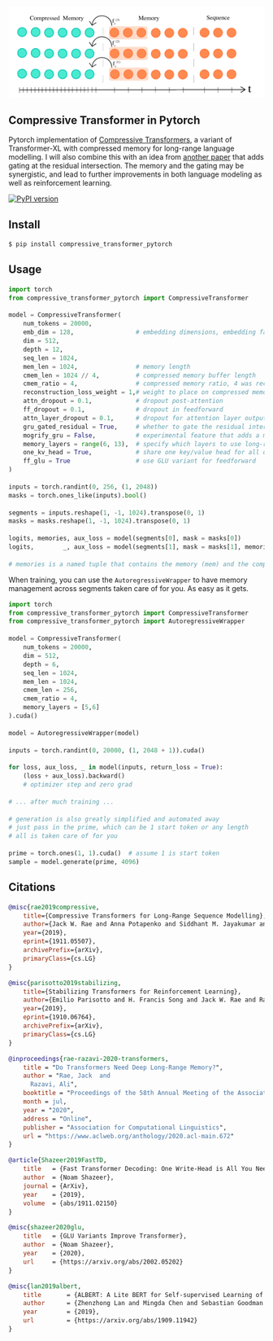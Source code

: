 <img src="./memory.png"></img>

## Compressive Transformer in Pytorch

Pytorch implementation of <a href="https://openreview.net/forum?id=SylKikSYDH">Compressive Transformers</a>, a variant of Transformer-XL with compressed memory for long-range language modelling. I will also combine this with an idea from <a href="https://arxiv.org/abs/1910.06764">another paper</a> that adds gating at the residual intersection. The memory and the gating may be synergistic, and lead to further improvements in both language modeling as well as reinforcement learning.

[![PyPI version](https://badge.fury.io/py/compressive-transformer-pytorch.svg)](https://badge.fury.io/py/compressive-transformer-pytorch)

## Install

```bash
$ pip install compressive_transformer_pytorch
```

## Usage

```python
import torch
from compressive_transformer_pytorch import CompressiveTransformer

model = CompressiveTransformer(
    num_tokens = 20000,
    emb_dim = 128,                 # embedding dimensions, embedding factorization from Albert paper
    dim = 512,
    depth = 12,
    seq_len = 1024,
    mem_len = 1024,                # memory length
    cmem_len = 1024 // 4,          # compressed memory buffer length
    cmem_ratio = 4,                # compressed memory ratio, 4 was recommended in paper
    reconstruction_loss_weight = 1,# weight to place on compressed memory reconstruction loss
    attn_dropout = 0.1,            # dropout post-attention
    ff_dropout = 0.1,              # dropout in feedforward
    attn_layer_dropout = 0.1,      # dropout for attention layer output
    gru_gated_residual = True,     # whether to gate the residual intersection, from 'Stabilizing Transformer for RL' paper
    mogrify_gru = False,           # experimental feature that adds a mogrifier for the update and residual before gating by the GRU
    memory_layers = range(6, 13),  # specify which layers to use long-range memory, from 'Do Transformers Need LR Memory' paper
    one_kv_head = True,            # share one key/value head for all queries, from Shazeers 'One Write-Head is All You Need'
    ff_glu = True                  # use GLU variant for feedforward
)

inputs = torch.randint(0, 256, (1, 2048))
masks = torch.ones_like(inputs).bool()

segments = inputs.reshape(1, -1, 1024).transpose(0, 1)
masks = masks.reshape(1, -1, 1024).transpose(0, 1)

logits, memories, aux_loss = model(segments[0], mask = masks[0])
logits,        _, aux_loss = model(segments[1], mask = masks[1], memories = memories)

# memories is a named tuple that contains the memory (mem) and the compressed memory (cmem)
```

When training, you can use the `AutoregressiveWrapper` to have memory management across segments taken care of for you. As easy as it gets.

```python
import torch
from compressive_transformer_pytorch import CompressiveTransformer
from compressive_transformer_pytorch import AutoregressiveWrapper

model = CompressiveTransformer(
    num_tokens = 20000,
    dim = 512,
    depth = 6,
    seq_len = 1024,
    mem_len = 1024,
    cmem_len = 256,
    cmem_ratio = 4,
    memory_layers = [5,6]
).cuda()

model = AutoregressiveWrapper(model)

inputs = torch.randint(0, 20000, (1, 2048 + 1)).cuda()

for loss, aux_loss, _ in model(inputs, return_loss = True):
    (loss + aux_loss).backward()
    # optimizer step and zero grad

# ... after much training ...

# generation is also greatly simplified and automated away
# just pass in the prime, which can be 1 start token or any length
# all is taken care of for you

prime = torch.ones(1, 1).cuda()  # assume 1 is start token
sample = model.generate(prime, 4096)
```


## Citations

```bibtex
@misc{rae2019compressive,
    title={Compressive Transformers for Long-Range Sequence Modelling},
    author={Jack W. Rae and Anna Potapenko and Siddhant M. Jayakumar and Timothy P. Lillicrap},
    year={2019},
    eprint={1911.05507},
    archivePrefix={arXiv},
    primaryClass={cs.LG}
}
```

```bibtex
@misc{parisotto2019stabilizing,
    title={Stabilizing Transformers for Reinforcement Learning},
    author={Emilio Parisotto and H. Francis Song and Jack W. Rae and Razvan Pascanu and Caglar Gulcehre and Siddhant M. Jayakumar and Max Jaderberg and Raphael Lopez Kaufman and Aidan Clark and Seb Noury and Matthew M. Botvinick and Nicolas Heess and Raia Hadsell},
    year={2019},
    eprint={1910.06764},
    archivePrefix={arXiv},
    primaryClass={cs.LG}
}
```

```bibtex
@inproceedings{rae-razavi-2020-transformers,
    title = "Do Transformers Need Deep Long-Range Memory?",
    author = "Rae, Jack  and
      Razavi, Ali",
    booktitle = "Proceedings of the 58th Annual Meeting of the Association for Computational Linguistics",
    month = jul,
    year = "2020",
    address = "Online",
    publisher = "Association for Computational Linguistics",
    url = "https://www.aclweb.org/anthology/2020.acl-main.672"
}
```

```bibtex
@article{Shazeer2019FastTD,
    title   = {Fast Transformer Decoding: One Write-Head is All You Need},
    author  = {Noam Shazeer},
    journal = {ArXiv},
    year    = {2019},
    volume  = {abs/1911.02150}
}
```

```bibtex
@misc{shazeer2020glu,
    title   = {GLU Variants Improve Transformer},
    author  = {Noam Shazeer},
    year    = {2020},
    url     = {https://arxiv.org/abs/2002.05202}
}
```

```bibtex
@misc{lan2019albert,
    title       = {ALBERT: A Lite BERT for Self-supervised Learning of Language Representations},
    author      = {Zhenzhong Lan and Mingda Chen and Sebastian Goodman and Kevin Gimpel and Piyush Sharma and Radu Soricut},
    year        = {2019},
    url         = {https://arxiv.org/abs/1909.11942}
}
```

